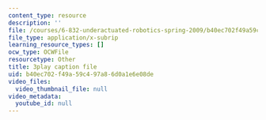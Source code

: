 ```yaml
---
content_type: resource
description: ''
file: /courses/6-832-underactuated-robotics-spring-2009/b40ec702f49a59c497a86d0a1e6e08de_4kB94UDwJ0M.vtt
file_type: application/x-subrip
learning_resource_types: []
ocw_type: OCWFile
resourcetype: Other
title: 3play caption file
uid: b40ec702-f49a-59c4-97a8-6d0a1e6e08de
video_files:
  video_thumbnail_file: null
video_metadata:
  youtube_id: null
---
```

